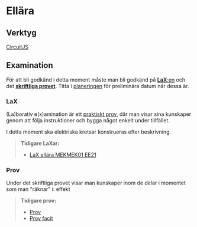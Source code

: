 # Ellära

## Verktyg
[CircuitJS](https://falstad.com/circuit/circuitjs.html?ctz=CQAgjCAMB0l3BWcMBMcUHYMGZIA4UA2ATmIxAUgoqoQFMBaMMAKCA)

## Examination

För att bli godkänd i detta moment måste man bli godkänd på [**LaX**:en](#lax) och det [**skriftliga provet**](#prov). Titta i [planeringen](/#planering) för preliminära datum när dessa är.

### LaX

(La)borativ e(x)amination är ett <u>praktiskt prov</u>, där man visar sina kunskaper genom att följa instruktioner och bygga något enkelt under tillfället.

I detta moment ska elektriska kretsar konstrueras efter beskrivning.

> **Tidigare LaXar:**
> - [LaX ellära MEKMEK01 EE21](<LaX ellära MEKMEK01 EE21 v50.pdf>)

### Prov
Under det skriftliga provet visar man kunskaper inom de delar i momentet som man "räknar" i: effekt

> **Tidigare prov:**  
> - [Prov](<prov ellära MEKMEK01 EE21.pdf>)  
> - [Prov facit](<FACIT prov ellära MEKMEK01 EE21.pdf>)
